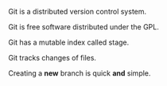 Git is a distributed version control system.

Git is free software distributed under the GPL.

Git has a mutable index called stage.

Git tracks changes of files.

Creating a **new** branch is quick **and** simple.



